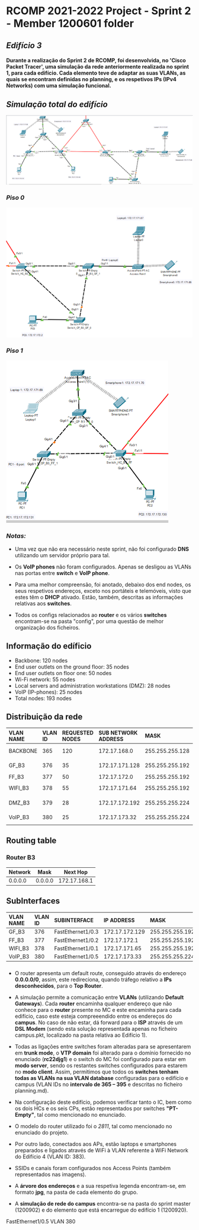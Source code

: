 RCOMP 2021-2022 Project - Sprint 2 - Member 1200601 folder
===========================================

## ***Edifício 3***

#### Durante a realização do Sprint 2 de RCOMP, foi desenvolvida, no 'Cisco Packet Tracer', uma simulação da rede anteriormente realizada no sprint 1, para cada edifício. Cada elemento teve de adaptar as suas VLANs, as quais se encontram definidas no planning, e os respetivos IPs (IPv4 Networks) com uma simulação funcional.

###

## *Simulação total do edifício*

![B3_Total](Total.png)

### *Piso 0*

![B3_GF](Floor0.PNG)

### *Piso 1*

![B3_FF](Floor1.PNG)


### *Notas:*

* Uma vez que não era necessário neste sprint, não foi configurado **DNS** utilizando um servidor próprio para tal.

* Os **VoIP phones** não foram configurados. Apenas se desligou as VLANs nas portas entre **switch** e **VoIP phone**.

* Para uma melhor compreensão, foi anotado, debaixo dos end nodes, os seus respetivos endereços, exceto nos portáteis e telemóveis, visto que estes têm o **DHCP** ativado. Estão, também, descritas as informações relativas aos **switches**.

* Todos os configs relacionados ao **router** e os vários **switches** encontram-se na pasta "config", por uma questão de melhor organização dos ficheiros.

## Informação do edíficio

- Backbone: 120 nodes
- End user outlets on the ground floor: 35 nodes
- End user outlets on floor one: 50 nodes
- Wi-Fi network: 55 nodes
- Local servers and administration workstations (DMZ): 28 nodes
- VoIP (IP-phones): 25 nodes
- Total nodes: 193 nodes


## Distribuição da rede

| VLAN NAME | VLAN ID | REQUESTED NODES | SUB NETWORK ADDRESS | MASK            | ADDRESS RANGE      | NETWORK ADDRESS | BROADCAST ADDRESS | FIRST VALID NODE ADDRESS | LAST VALID NODE ADDRESS |
|:----------|:--------|:----------------|:--------------------|:----------------|:-------------------|:----------------|:------------------|:-------------------------|:------------------------|
| BACKBONE  | 365     | 120             | 172.17.168.0        | 255.255.255.128 | 172.17.168.0-127   | 172.17.168.0    | 172.17.168.127    | 172.17.168.1             | 172.17.168.126          |
| GF_B3     | 376     | 35              | 172.17.171.128      | 255.255.255.192 | 172.17.171.128-163 | 172.17.171.129  | 172.17.171.128    | 172.17.171.130           | 172.17.171.162          |
| FF_B3     | 377     | 50              | 172.17.172.0        | 255.255.255.192 | 172.17.172.0-50    | 172.17.172.1    | 172.17.172.0      | 172.17.172.2             | 172.17.172.49           |
| WIFI_B3   | 378     | 55              | 172.17.171.64       | 255.255.255.192 | 172.17.171.64-119  | 172.17.171.65   | 172.17.171.64     | 172.17.171.66            | 172.17.171.118          |
| DMZ_B3    | 379     | 28              | 172.17.172.192      | 255.255.255.224 | 172.17.169.192-220 | 172.17.169.193  | 172.17.169.192    | 172.17.169.194           | 172.17.169.219          |
| VoIP_B3   | 380     | 25              | 172.17.173.32       | 255.255.255.224 | 172.17.173.32-57   | 172.17.173.33   | 172.17.173.32     | 172.17.173.34            | 172.17.173.56           |


## Routing table

### Router B3
| Network        | Mask            | Next Hop       |
|----------------|-----------------|----------------|
| 0.0.0.0        | 0.0.0.0         | 172.17.168.1   |


## SubInterfaces

| VLAN NAME | VLAN ID | SUBINTERFACE                               | IP ADDRESS     | MASK            |
|:----------|:--------|:-------------------------------------------|:---------------|:----------------|
| GF_B3     | 376     | FastEthernet1/0.3                          | 172.17.172.129 | 255.255.255.192 |
| FF_B3     | 377     | FastEthernet1/0.2                          | 172.17.172.1   | 255.255.255.192 |
| WIFI_B3   | 378     | FastEthernet1/0.1                          | 172.17.171.65  | 255.255.255.192 |
| VoIP_B3   | 380     | FastEthernet1/0.5                          | 172.17.173.33  | 255.255.255.224 |

###

* O router apresenta um default route, conseguido através do endereço **0.0.0.0/0**, assim, este redireciona, quando tráfego relativo a **IPs desconhecidos**, para o **Top Router**.


* A simulação permite a comunicação entre **VLANs** (utilizando **Default Gateways**). Cada **router** encaminha qualquer endereço que não conhece para o **router** presente no MC e este encaminha para cada edifício, caso este esteja compreeendido entre os endereços do **campus**. No caso de não estar, dá forward para o **ISP** através de um **DSL Modem** (sendo esta solução representada apenas no ficheiro campus.pkt, localizado na pasta relativa ao Edifício 1).


* Todas as ligações entre switches foram alteradas para se apresentarem em **trunk mode**, o **VTP domain** foi alterado para o domínio fornecido no enunciado (**rc22djg1**) e o switch do MC foi configurado para estar em **modo server**, sendo os restantes switches configurados para estarem no **modo client**. Assim, permitimos que todos os **switches tenham todas as VLANs na sua VLAN database** configuradas para o edifício e campus (VLAN IDs no **intervalo de 365 – 395** e descritas no ficheiro planning.md).


* Na configuração deste edifício, podemos verificar tanto o IC, bem como os dois HCs e os seis CPs, estão representados por switches **"PT-Empty"**, tal como mencionado no enunciado.


* O modelo do router utilizado foi o *2811*, tal como mencionado no enunciado do projeto.


* Por outro lado, conectados aos APs, estão laptops e smartphones preparados e ligados através de WiFi à VLAN referente à WiFi Network do Edifício 4 (VLAN ID: 383).


* SSIDs e canais foram configurados nos Access Points (também representados nas imagens).


* A **árvore dos endereços** e a sua respetiva legenda encontram-se, em formato **jpg**, na pasta de cada elemento do grupo.


* A **simulação de rede do campus** encontra-se na pasta do sprint master (1200902) e do elemento que está encarregue do edifício 1 (1200920).

FastEthernet1/0.5
VLAN 380